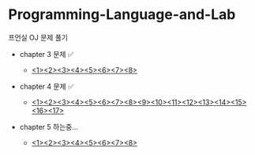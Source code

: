# Programming-Language-and-Lab

프언실 OJ 문제 풀기

+ chapter 3 문제 ✅️
  + [<1>](https://github.com/hoeyoon/Programming-Language-and-Lab/blob/master/chapter%203/N1.py)[<2>](https://github.com/hoeyoon/Programming-Language-and-Lab/blob/master/chapter%203/N2.py)[<3>](https://github.com/hoeyoon/Programming-Language-and-Lab/blob/master/chapter%203/N3.py)[<4>](https://github.com/hoeyoon/Programming-Language-and-Lab/blob/master/chapter%203/N4.py)[<5>](https://github.com/hoeyoon/Programming-Language-and-Lab/blob/master/chapter%203/N5.py)[<6>](https://github.com/hoeyoon/Programming-Language-and-Lab/blob/master/chapter%203/N6.py)[<7>](https://github.com/hoeyoon/Programming-Language-and-Lab/blob/master/chapter%203/N7.py)[<8>](https://github.com/hoeyoon/Programming-Language-and-Lab/blob/master/chapter%203/N8.py)
 
+ chapter 4 문제 ✅️
  + [<1>](https://github.com/hoeyoon/Programming-Language-and-Lab/blob/master/chapter%204/N1.py)[<2>](https://github.com/hoeyoon/Programming-Language-and-Lab/blob/master/chapter%204/N2.py)[<3>](https://github.com/hoeyoon/Programming-Language-and-Lab/blob/master/chapter%204/N3.py)[<4>](https://github.com/hoeyoon/Programming-Language-and-Lab/blob/master/chapter%204/N4.py)[<5>](https://github.com/hoeyoon/Programming-Language-and-Lab/blob/master/chapter%204/N5.py)[<6>](https://github.com/hoeyoon/Programming-Language-and-Lab/blob/master/chapter%204/N6.py)[<7>](https://github.com/hoeyoon/Programming-Language-and-Lab/blob/master/chapter%204/N7.py)[<8>](https://github.com/hoeyoon/Programming-Language-and-Lab/blob/master/chapter%204/N8.py)[<9>](https://github.com/hoeyoon/Programming-Language-and-Lab/blob/master/chapter%204/N9.py)[<10>](https://github.com/hoeyoon/Programming-Language-and-Lab/blob/master/chapter%204/N10.py)[<11>](https://github.com/hoeyoon/Programming-Language-and-Lab/blob/master/chapter%204/N11.py)[<12>](https://github.com/hoeyoon/Programming-Language-and-Lab/blob/master/chapter%204/N12.py)[<13>](https://github.com/hoeyoon/Programming-Language-and-Lab/blob/master/chapter%204/N13.py)[<14>](https://github.com/hoeyoon/Programming-Language-and-Lab/blob/master/chapter%204/N14.py)[<15>](https://github.com/hoeyoon/Programming-Language-and-Lab/blob/master/chapter%204/N15.py)[<16>](https://github.com/hoeyoon/Programming-Language-and-Lab/blob/master/chapter%204/N16.py)[<17>](https://github.com/hoeyoon/Programming-Language-and-Lab/blob/master/chapter%204/N17.py)

+ chapter 5 하는중...
  + [<1>](https://github.com/hoeyoon/Programming-Language-and-Lab/blob/master/chapter%205/N1.py)[<2>](https://github.com/hoeyoon/Programming-Language-and-Lab/blob/master/chapter%205/N2.py)[<3>](https://github.com/hoeyoon/Programming-Language-and-Lab/blob/master/chapter%205/N3.py)[<4>](https://github.com/hoeyoon/Programming-Language-and-Lab/blob/master/chapter%205/N4.py)[<5>](https://github.com/hoeyoon/Programming-Language-and-Lab/blob/master/chapter%205/N5.py)[<6>](https://github.com/hoeyoon/Programming-Language-and-Lab/blob/master/chapter%205/N6.py)[<7>](https://github.com/hoeyoon/Programming-Language-and-Lab/blob/master/chapter%205/N7.py)[<8>](https://github.com/hoeyoon/Programming-Language-and-Lab/blob/master/chapter%205/N8.py)
